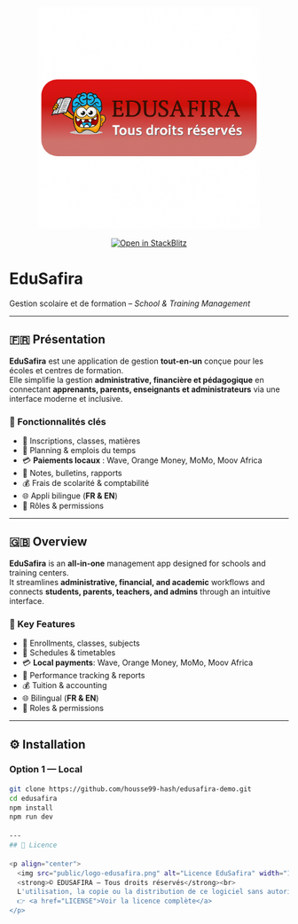 <p align="center">
  <img src="EDUSAFIRA_README_PACK_2025/public/edusafira-badge.png" alt="EduSafira Badge" width="400"/>
</p>

<p align="center">
  <a href="https://stackblitz.com/github/housse99-hash/edusafira-demo">
    <img src="https://developer.stackblitz.com/img/open_in_stackblitz.svg" alt="Open in StackBlitz"/>
  </a>
</p>

# EduSafira

Gestion scolaire et de formation – *School & Training Management*

---

## 🇫🇷 Présentation  

**EduSafira** est une application de gestion **tout-en-un** conçue pour les écoles et centres de formation.  
Elle simplifie la gestion **administrative, financière et pédagogique** en connectant **apprenants, parents, enseignants et administrateurs** via une interface moderne et inclusive.  

### 🚀 Fonctionnalités clés  
- 🏫 Inscriptions, classes, matières  
- 📅 Planning & emplois du temps  
- 💳 **Paiements locaux** : Wave, Orange Money, MoMo, Moov Africa  
- 📝 Notes, bulletins, rapports  
- 💰 Frais de scolarité & comptabilité  
- 🌐 Appli bilingue (**FR & EN**)  
- 🔐 Rôles & permissions  

---

## 🇬🇧 Overview  

**EduSafira** is an **all-in-one** management app designed for schools and training centers.  
It streamlines **administrative, financial, and academic** workflows and connects **students, parents, teachers, and admins** through an intuitive interface.  

### 🚀 Key Features  
- 🏫 Enrollments, classes, subjects  
- 📅 Schedules & timetables  
- 💳 **Local payments**: Wave, Orange Money, MoMo, Moov Africa  
- 📝 Performance tracking & reports  
- 💰 Tuition & accounting  
- 🌐 Bilingual (**FR & EN**)  
- 🔐 Roles & permissions  

---

## ⚙️ Installation  

### Option 1 — Local  

```bash
git clone https://github.com/housse99-hash/edusafira-demo.git
cd edusafira
npm install
npm run dev

---
## 📄 Licence  

<p align="center">
  <img src="public/logo-edusafira.png" alt="Licence EduSafira" width="120"/><br>
  <strong>© EDUSAFIRA – Tous droits réservés</strong><br>
  L'utilisation, la copie ou la distribution de ce logiciel sans autorisation écrite préalable sont strictement interdites.  
  👉 <a href="LICENSE">Voir la licence complète</a>
</p>
